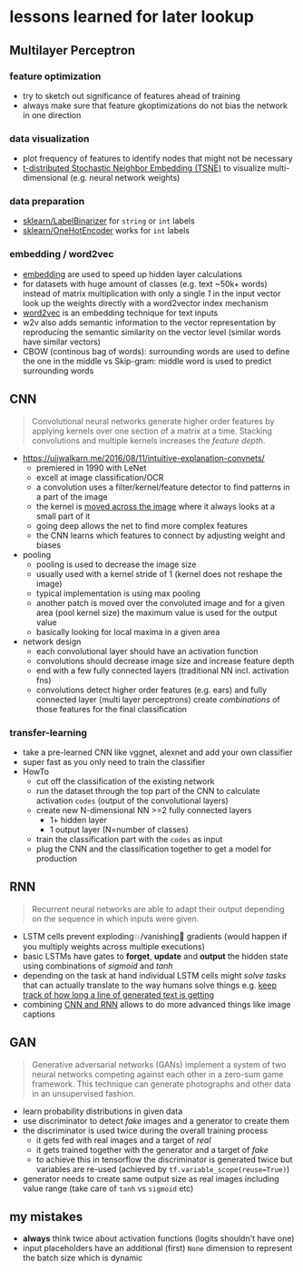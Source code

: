 # lessons learned for later lookup

## Multilayer Perceptron

### feature optimization

* try to sketch out significance of features ahead of training
* always make sure that feature gkoptimizations do not bias the network in one direction

### data visualization

* plot frequency of features to identify nodes that might not be necessary
* [t-distributed Stochastic Neighbor Embedding (TSNE)](http://scikit-learn.org/stable/modules/generated/sklearn.manifold.TSNE.html) to visualize multi-dimensional (e.g. neural network weights)

### data preparation

* [sklearn/LabelBinarizer](http://scikit-learn.org/stable/modules/generated/sklearn.preprocessing.LabelBinarizer.html) for `string` or `int` labels
* [sklearn/OneHotEncoder](http://scikit-learn.org/stable/modules/generated/sklearn.preprocessing.OneHotEncoder.html) works for `int` labels

### embedding / word2vec

* [embedding](https://en.wikipedia.org/wiki/Word_embedding) are used to speed up hidden layer calculations
* for datasets with huge amount of classes (e.g. text ~50k+ words) instead of matrix multiplication with only a single _1_ in the input vector look up the weights directly with a word2vector index mechanism
* [word2vec](http://mccormickml.com/2016/04/19/word2vec-tutorial-the-skip-gram-model/) is an embedding technique for text inputs
* w2v also adds semantic information to the vector representation by reproducing the semantic similarity on the vector level (similar words have similar vectors)
* CBOW (continous bag of words): surrounding words are used to define the one in the middle vs Skip-gram: middle word is used to predict surrounding words

## CNN

> Convolutional neural networks generate higher order features by applying kernels over one section of a matrix at a time. Stacking convolutions and multiple kernels increases the _feature depth_.

* https://ujjwalkarn.me/2016/08/11/intuitive-explanation-convnets/
  * premiered in 1990 with LeNet
  * excell at image classification/OCR
  * a convolution uses a filter/kernel/feature detector to find patterns in a part of the image
  * the kernel is [moved across the image](https://ujwlkarn.files.wordpress.com/2016/08/giphy.gif?w=748) where it always looks at a small part of it
  * going deep allows the net to find more complex features
  * the CNN learns which features to connect by adjusting weight and biases
* pooling
  * pooling is used to decrease the image size
  * usually used with a kernel stride of 1 (kernel does not reshape the image)
  * typical implementation is using max pooling
  * another patch is moved over the convoluted image and for a given area (pool kernel size) the maximum value is used for the output value
  * basically looking for local maxima in a given area
* network design
  * each convolutional layer should have an activation function
  * convolutions should decrease image size and increase feature depth
  * end with a few fully connected layers (traditional NN incl. activation fns)
  * convolutions detect higher order features (e.g. ears) and fully connected layer (multi layer perceptrons) create _combinations_ of those features for the final classification

### transfer-learning

* take a pre-learned CNN like vggnet, alexnet and add your own classifier
* super fast as you only need to train the classifier
* HowTo
  * cut off the classification of the existing network
  * run the dataset through the top part of the CNN to calculate activation `codes` (output of the convolutional layers)
  * create new N-dimensional NN >=2 fully connected layers
    * 1+ hidden layer
    * 1 output layer (N=number of classes)
  * train the classification part with the `codes` as input
  * plug the CNN and the classification together to get a model for production

## RNN

> Recurrent neural networks are able to adapt their output depending on the sequence in which inputs were given.

* LSTM cells prevent exploding💥/vanishing👻 gradients (would happen if you multiply weights across multiple executions)
* basic LSTMs have gates to **forget**, **update** and **output** the hidden state using combinations of _sigmoid_ and _tanh_
* depending on the task at hand individual LSTM cells might _solve tasks_ that can actually translate to the way humans solve things e.g. [keep track of how long a line of generated text is getting](https://youtu.be/iX5V1WpxxkY?t=27m23s)
* combining [CNN and RNN](https://youtu.be/iX5V1WpxxkY?t=31m24s) allows to do more advanced things like image captions

## GAN

> Generative adversarial networks (GANs) implement a system of two neural networks competing against each other in a zero-sum game framework. 
This technique can generate photographs and other data in an unsupervised fashion.

* learn probability distributions in given data
* use discriminator to detect _fake_ images and a generator to create them
* the discriminator is used twice during the overall training process
  * it gets fed with real images and a target of _real_
  * it gets trained together with the generator and a target of _fake_
  * to achieve this in tensorflow the discriminator is generated twice but variables are re-used (achieved by `tf.variable_scope(reuse=True)`)
* generator needs to create same output size as real images including value range (take care of `tanh` vs `sigmoid` etc)

## my mistakes
* **always** think twice about activation functions (logits shouldn't have one)
* input placeholders have an additional (first) `None` dimension to represent the batch size which is dynamic